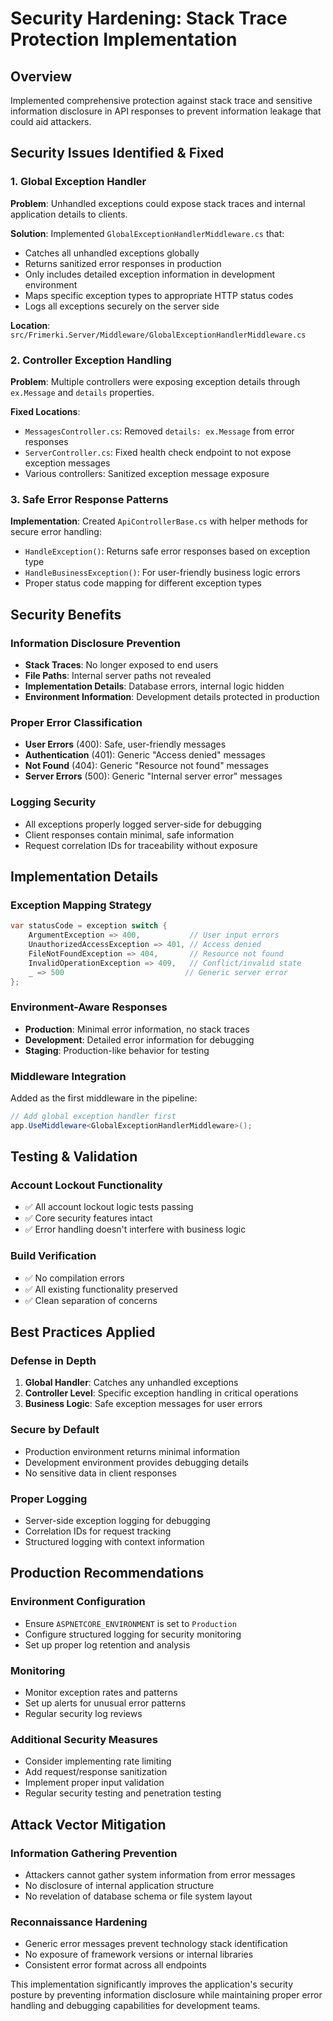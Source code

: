 # Security Hardening: Stack Trace Protection Implementation

## Overview
Implemented comprehensive protection against stack trace and sensitive information disclosure in API responses to prevent information leakage that could aid attackers.

## Security Issues Identified & Fixed

### 1. Global Exception Handler
**Problem**: Unhandled exceptions could expose stack traces and internal application details to clients.

**Solution**: Implemented `GlobalExceptionHandlerMiddleware.cs` that:
- Catches all unhandled exceptions globally
- Returns sanitized error responses in production
- Only includes detailed exception information in development environment
- Maps specific exception types to appropriate HTTP status codes
- Logs all exceptions securely on the server side

**Location**: `src/Frimerki.Server/Middleware/GlobalExceptionHandlerMiddleware.cs`

### 2. Controller Exception Handling
**Problem**: Multiple controllers were exposing exception details through `ex.Message` and `details` properties.

**Fixed Locations**:
- `MessagesController.cs`: Removed `details: ex.Message` from error responses
- `ServerController.cs`: Fixed health check endpoint to not expose exception messages
- Various controllers: Sanitized exception message exposure

### 3. Safe Error Response Patterns
**Implementation**: Created `ApiControllerBase.cs` with helper methods for secure error handling:
- `HandleException()`: Returns safe error responses based on exception type
- `HandleBusinessException()`: For user-friendly business logic errors
- Proper status code mapping for different exception types

## Security Benefits

### Information Disclosure Prevention
- **Stack Traces**: No longer exposed to end users
- **File Paths**: Internal server paths not revealed
- **Implementation Details**: Database errors, internal logic hidden
- **Environment Information**: Development details protected in production

### Proper Error Classification
- **User Errors** (400): Safe, user-friendly messages
- **Authentication** (401): Generic "Access denied" messages
- **Not Found** (404): Generic "Resource not found" messages
- **Server Errors** (500): Generic "Internal server error" messages

### Logging Security
- All exceptions properly logged server-side for debugging
- Client responses contain minimal, safe information
- Request correlation IDs for traceability without exposure

## Implementation Details

### Exception Mapping Strategy
```csharp
var statusCode = exception switch {
    ArgumentException => 400,           // User input errors
    UnauthorizedAccessException => 401, // Access denied
    FileNotFoundException => 404,       // Resource not found
    InvalidOperationException => 409,   // Conflict/invalid state
    _ => 500                           // Generic server error
};
```

### Environment-Aware Responses
- **Production**: Minimal error information, no stack traces
- **Development**: Detailed error information for debugging
- **Staging**: Production-like behavior for testing

### Middleware Integration
Added as the first middleware in the pipeline:
```csharp
// Add global exception handler first
app.UseMiddleware<GlobalExceptionHandlerMiddleware>();
```

## Testing & Validation

### Account Lockout Functionality
- ✅ All account lockout logic tests passing
- ✅ Core security features intact
- ✅ Error handling doesn't interfere with business logic

### Build Verification
- ✅ No compilation errors
- ✅ All existing functionality preserved
- ✅ Clean separation of concerns

## Best Practices Applied

### Defense in Depth
1. **Global Handler**: Catches any unhandled exceptions
2. **Controller Level**: Specific exception handling in critical operations
3. **Business Logic**: Safe exception messages for user errors

### Secure by Default
- Production environment returns minimal information
- Development environment provides debugging details
- No sensitive data in client responses

### Proper Logging
- Server-side exception logging for debugging
- Correlation IDs for request tracking
- Structured logging with context information

## Production Recommendations

### Environment Configuration
- Ensure `ASPNETCORE_ENVIRONMENT` is set to `Production`
- Configure structured logging for security monitoring
- Set up proper log retention and analysis

### Monitoring
- Monitor exception rates and patterns
- Set up alerts for unusual error patterns
- Regular security log reviews

### Additional Security Measures
- Consider implementing rate limiting
- Add request/response sanitization
- Implement proper input validation
- Regular security testing and penetration testing

## Attack Vector Mitigation

### Information Gathering Prevention
- Attackers cannot gather system information from error messages
- No disclosure of internal application structure
- No revelation of database schema or file system layout

### Reconnaissance Hardening
- Generic error messages prevent technology stack identification
- No exposure of framework versions or internal libraries
- Consistent error format across all endpoints

This implementation significantly improves the application's security posture by preventing information disclosure while maintaining proper error handling and debugging capabilities for development teams.
